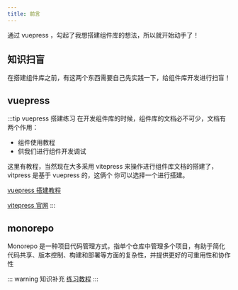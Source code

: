 ```yaml
---
title: 前言
---
```


通过 vuepress ，勾起了我想搭建组件库的想法，所以就开始动手了！

## 知识扫盲
在搭建组件库之前，有这两个东西需要自己先实践一下，给组件库开发进行扫盲！

## vuepress
:::tip vuepress 搭建练习
 在开发组件库的时候，组件库的文档必不可少，文档有两个作用：
 - 组件使用教程
 - 供我们进行组件开发调试

 这里有教程，当然现在大多采用 vitepress 来操作进行组件库文档的搭建了，vitpress 是基于 vuepress 的，这俩个 你可以选择一个进行搭建。

 [vuepress 搭建教程](/vuePress/)

 [vitepress 官网](https://vitepress.qzxdp.cn/)
:::

## monorepo
Monorepo 是一种项目代码管理方式，指单个仓库中管理多个项目，有助于简化代码共享、版本控制、构建和部署等方面的复杂性，并提供更好的可重用性和协作性

::: warning  知识补充
[练习教程](/web/hosp-ui/monorepo/) 
:::

